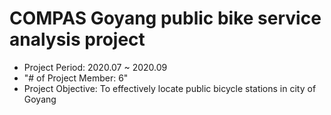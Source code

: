 # COMPAS Goyang public bike service analysis project
- Project Period: 2020.07 ~ 2020.09
- "# of Project Member: 6"
- Project Objective: To effectively locate public bicycle stations in city of Goyang

